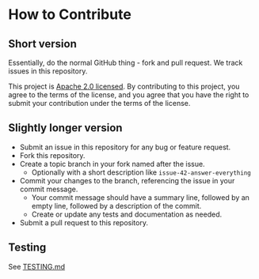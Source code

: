 # How to Contribute

## Short version

Essentially, do the normal GitHub thing - fork and pull request. We track issues in this repository.

This project is [Apache 2.0 licensed](LICENSE). By contributing to this project,
you agree to the terms of the license, and you agree that you have the right to
submit your contribution under the terms of the license.

## Slightly longer version

* Submit an issue in this repository for any bug or feature request.
* Fork this repository.
* Create a topic branch in your fork named after the issue.
  * Optionally with a short description like `issue-42-answer-everything`
* Commit your changes to the branch, referencing the issue in your commit message.
  * Your commit message should have a summary line, followed by an empty line, followed by a description of the commit.
  * Create or update any tests and documentation as needed.
* Submit a pull request to this repository.

## Testing

See [TESTING.md](TESTING.md)
